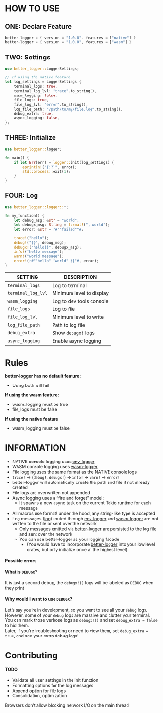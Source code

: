 # HOW TO USE
## ONE: Declare Feature
```rust
better-logger = { version = "1.0.0", features = ["native"] }
better-logger = { version = "1.0.0", features = ["wasm"] }
```
## TWO: Settings
```rust
use better_logger::LoggerSettings;

// If using the native feature 
let log_settings = LoggerSettings {
    terminal_logs: true,
    terminal_log_lvl: "trace".to_string(),
    wasm_logging: false,
    file_logs: true,
    file_log_lvl: "error".to_string(),
    log_file_path: "/path/to/my/file.log".to_string(),
    debug_extra: true,
    async_logging: false,
};
```
## THREE: Initialize
```rust
use better_logger::logger;

fn main() {
    if let Err(err) = logger::init(log_settings) {
        eprintln!("{:?}", error);
        std::process::exit(1);
    }
}
```
## FOUR: Log
```rust
use better_logger::logger::*;

fn my_function() {
    let debug_msg: &str = "world";
    let debugx_msg: String = format!(", world");
    let error: &str = r#""failed""#;

    trace!("hello");
    debug!("{}", debug_msg);
    debugx!("hello{}", debugx_msg);
    info!("hello message");
    warn!("world message");
    error!(r#""hello" "world" {}"#, error);
}
```
| SETTING             | DESCRIPTION               | 
|---------------------|---------------------------|
| `terminal_logs`     | Log to terminal           |
| `terminal_log_lvl`  | Minimum level to display  |
| `wasm_logging`      | Log to dev tools console  | 
| `file_logs`         | Log to file               |
| `file_log_lvl`      | Minimum level to write    |
| `log_file_path`     | Path to log file          |
| `debug_extra`       | Show `debugx!` logs       |
| `async_logging`     | Enable async logging      |
# Rules
**better-logger has no default feature:**     
- Using both will fail

**If using the wasm feature:**
- wasm_logging must be true
- file_logs must be false

**If using the native feature**
- wasm_logging must be false
# INFORMATION
- NATIVE console logging uses [env_logger](https://crates.io/crates/env_logger)
- WASM console logging uses [wasm-logger](https://crates.io/crates/wasm-logger)
- File logging uses the same format as the NATIVE console logs
- `trace!` -> (`debug!`, `debugx!`) -> `info!` -> `warn!` -> `error!`
- better-logger will automatically create the path and file if not already created
- File logs are overwritten not appended
- Async logging uses a “fire and forget” model:
    - It spawns a new async task on the current Tokio runtime for each message
- All macros use format! under the hood, any string-like type is accepted
- Log messages ([log](https://crates.io/crates/log)) routed through [env_logger](https://crates.io/crates/env_logger) and [wasm-logger](https://crates.io/crates/wasm-logger) are not written to the file or sent over the network
    - Only messages emitted via [better-logger](https://crates.io/crates/better-logger) are persisted to the log file and sent over the network
    - You can use better-logger as your logging facade 
        - (You would have to incorporate [better-logger](https://crates.io/crates/better-logger) into your low level crates, but only initialize once at the highest level)
#### Possible errors

#### What is `DEBUGX`?
It is just a second debug, the `debugx!()` logs will be labeled as `DEBUG` when they print
#### Why would I want to use `DEBUGX`?
Let’s say you’re in development, so you want to see all your ``debug`` logs. However, some of your ``debug`` logs are massive and clutter your terminal.                                                                    
You can mark those verbose logs as `debugx!()` and set `debug_extra = false` to hid them.                                      
Later, if you're troubleshooting or need to view them, set `debug_extra = true`, and see your extra debug logs!                  
# Contributing
#### TODO:
- Validate all user settings in the init function
- Formatting options for the log messages
- Append option for file logs
- Consolidation, optimization


Browsers don’t allow blocking network I/O on the main thread